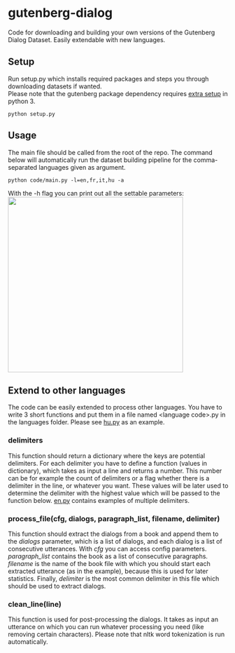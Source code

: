 # gutenberg-dialog
Code for downloading and building your own versions of the Gutenberg Dialog Dataset. Easily extendable with new languages.

## Setup
Run setup.py which installs required packages and steps you through downloading datasets if wanted.  
Please note that the gutenberg package dependency requires [extra setup](https://github.com/c-w/Gutenberg#python-3) in python 3.
```
python setup.py
```

## Usage
The main file should be called from the root of the repo. The command below will automatically run the dataset building pipeline for the comma-separated languages given as argument.
```
python code/main.py -l=en,fr,it,hu -a
```
With the -h flag you can print out all the settable parameters:
<a><img src="https://github.com/ricsinaruto/gutenberg-dialog/blob/master/docs/help.png" align="top" height="400" ></a>

## Extend to other languages
The code can be easily extended to process other languages. You have to write 3 short functions and put them in a file named \<language code\>.py in the languages folder. Please see [hu.py](https://github.com/ricsinaruto/gutenberg-dialog/blob/master/code/languages/hu.py) as an example.

### delimiters
This function should return a dictionary where the keys are potential delimiters. For each delimiter you have to define a function (values in dictionary), which takes as input a line and returns a number. This number can be for example the count of delimiters or a flag whether there is a delimiter in the line, or whatever you want. These values will be later used to determine the delimiter with the highest value which will be passed to the function below. [en.py](https://github.com/ricsinaruto/gutenberg-dialog/blob/master/code/languages/en.py) contains examples of multiple delimiters.

### process_file(cfg, dialogs, paragraph_list, filename, delimiter)
This function should extract the dialogs from a book and append them to the *dialogs* parameter, which is a list of dialogs, and each dialog is a list of consecutive utterances. With *cfg* you can access config parameters. *paragraph_list* contains the book as a list of consecutive paragraphs. *filename* is the name of the book file with which you should start each extracted utterance (as in the example), because this is used for later statistics. Finally, *delimiter* is the most common delimiter in this file which should be used to extract dialogs.

### clean_line(line)
This function is used for post-processing the dialogs. It takes as input an utterance on which you can run whatever processing you need (like removing certain characters). Please note that nltk word tokenization is run automatically.
